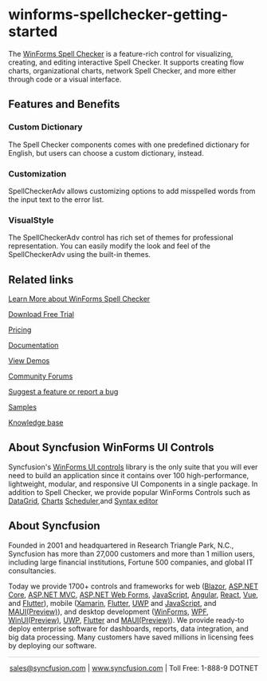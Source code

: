 # winforms-spellchecker-getting-started
The [WinForms Spell Checker](https://www.syncfusion.com/winforms-ui-controls/spell-checker?utm_source=github&utm_medium=listing&utm_campaign=winforms-spell-checker-github-samples) is a feature-rich control for visualizing, creating, and editing interactive Spell Checker. It supports creating flow charts, organizational charts, network Spell Checker, and more either through code or a visual interface.

## Features and Benefits

### Custom Dictionary
The Spell Checker components comes with one predefined dictionary for English, but users can choose a custom dictionary, instead.

### Customization
SpellCheckerAdv allows customizing options to add misspelled words from the input text to the error list.

### VisualStyle
The SpellCheckerAdv control has rich set of themes for professional representation. You can easily modify the look and feel of the SpellCheckerAdv using the built-in themes.

## Related links
[Learn More about WinForms Spell Checker](https://www.syncfusion.com/winforms-ui-controls/spell-checker?utm_source=github&utm_medium=listing&utm_campaign=winforms-spell-checker-github-samples)

[Download Free Trial](https://www.syncfusion.com/downloads/windowsforms?utm_source=github&utm_medium=listing&utm_campaign=winforms-spell-checker-github-samples)

[Pricing](https://www.syncfusion.com/sales/products/windowsforms?utm_source=github&utm_medium=listing&utm_campaign=winforms-spell-checker-github-samples)

[Documentation](https://help.syncfusion.com/windowsforms/spellchecker/getting-started?utm_source=github&utm_medium=listing&utm_campaign=winforms-spell-checker-github-samples)

[View Demos](https://github.com/syncfusion/winforms-demos/tree/master/spell-checker?utm_source=github&utm_medium=listing&utm_campaign=winforms-spell-checker-github-samples)

[Community Forums](https://www.syncfusion.com/forums/windowsforms?utm_source=github&utm_medium=listing&utm_campaign=winforms-spell-checker-github-samples)

[Suggest a feature or report a bug](https://www.syncfusion.com/feedback/winforms?utm_source=github&utm_medium=listing&utm_campaign=winforms-spell-checker-github-samples)

[Samples](https://github.com/syncfusion/winforms-demos/tree/master/spellchecker/Windows/Samples?utm_source=github&utm_medium=listing&utm_campaign=winforms-spell-checker-github-samples)

[Knowledge base](https://www.syncfusion.com/kb/windowsforms?utm_source=github&utm_medium=listing&utm_campaign=winforms-spell-checker-github-samples)

## About Syncfusion WinForms UI Controls
Syncfusion's [WinForms UI controls](https://www.syncfusion.com/winforms-ui-controls?utm_source=github&utm_medium=listing&utm_campaign=winforms-spell-checker-github-samples) library is the only suite that you will ever need to build an application since it contains over 100 high-performance, lightweight, modular, and responsive UI Components in a single package. In addition to Spell Checker, we provide popular WinForms Controls such as [DataGrid](https://www.syncfusion.com/winforms-ui-controls/datagrid?utm_source=github&utm_medium=listing&utm_campaign=winforms-spell-checker-github-samples), [Charts](https://www.syncfusion.com/WinForms-ui-controls/chart?utm_source=github&utm_medium=listing&utm_campaign=winforms-spell-checker-github-samples) [Scheduler](https://www.syncfusion.com/winforms-ui-controls/scheduler?utm_source=github&utm_medium=listing&utm_campaign=winforms-spell-checker-github-samples),and [Syntax editor](https://www.syncfusion.com/winforms-ui-controls/syntax-editor?utm_source=github&utm_medium=listing&utm_campaign=winforms-spell-checker-github-samples)

## About Syncfusion

Founded in 2001 and headquartered in Research Triangle Park, N.C., Syncfusion has more than 27,000 customers and more than 1 million users, including large financial institutions, Fortune 500 companies, and global IT consultancies.
 
Today we provide 1700+ controls and frameworks for web ([Blazor](https://www.syncfusion.com/blazor-components?utm_source=github&utm_medium=listing&utm_campaign=winforms-spell-checker-github-samples), [ASP.NET Core](https://www.syncfusion.com/aspnet-core-ui-controls?utm_source=github&utm_medium=listing&utm_campaign=winforms-spell-checker-github-samples), [ASP.NET MVC](https://www.syncfusion.com/aspnet-mvc-ui-controls?utm_source=github&utm_medium=listing&utm_campaign=winforms-spell-checker-github-samples), [ASP.NET Web Forms](https://www.syncfusion.com/jquery/aspnet-web-forms-ui-controls?utm_source=github&utm_medium=listing&utm_campaign=winforms-spell-checker-github-samples), [JavaScript](https://www.syncfusion.com/javascript-ui-controls?utm_source=github&utm_medium=listing&utm_campaign=winforms-spell-checker-github-samples), [Angular](https://www.syncfusion.com/angular-ui-components?utm_source=github&utm_medium=listing&utm_campaign=winforms-spell-checker-github-samples), [React](https://www.syncfusion.com/react-ui-components?utm_source=github&utm_medium=listing&utm_campaign=winforms-spell-checker-github-samples), [Vue](https://www.syncfusion.com/vue-ui-components?utm_source=github&utm_medium=listing&utm_campaign=winforms-spell-checker-github-samples), and [Flutter](https://www.syncfusion.com/flutter-widgets?utm_source=github&utm_medium=listing&utm_campaign=winforms-spell-checker-github-samples)), mobile ([Xamarin](https://www.syncfusion.com/xamarin-ui-controls?utm_source=github&utm_medium=listing&utm_campaign=winforms-spell-checker-github-samples), [Flutter](https://www.syncfusion.com/flutter-widgets?utm_source=github&utm_medium=listing&utm_campaign=winforms-spell-checker-github-samples), [UWP](https://www.syncfusion.com/uwp-ui-controls?utm_source=github&utm_medium=listing&utm_campaign=winforms-spell-checker-github-samples) and 
[JavaScript](https://www.syncfusion.com/javascript-ui-controls?utm_source=github&utm_medium=listing&utm_campaign=winforms-spell-checker-github-samples), and [MAUI(Preview)](https://www.syncfusion.com/maui-controls?utm_source=github&utm_medium=listing&utm_campaign=winforms-spell-checker-github-samples)), and desktop development ([WinForms](https://www.syncfusion.com/winforms-ui-controls?utm_source=github&utm_medium=listing&utm_campaign=winforms-spell-checker-github-samples), [WPF](https://www.syncfusion.com/wpf-ui-controls?utm_source=github&utm_medium=listing&utm_campaign=winforms-spell-checker-github-samples), [WinUI(Preview)](https://www.syncfusion.com/winui-controls?utm_source=github&utm_medium=listing&utm_campaign=winforms-spell-checker-github-samples), [UWP](https://www.syncfusion.com/uwp-ui-controls?utm_source=github&utm_medium=listing&utm_campaign=winforms-spell-checker-github-samples), [Flutter](https://www.syncfusion.com/flutter-widgets?utm_source=github&utm_medium=listing&utm_campaign=winforms-spell-checker-github-samples) and [MAUI(Preview)](https://www.syncfusion.com/maui-controls?utm_source=github&utm_medium=listing&utm_campaign=winforms-spell-checker-github-samples)). We provide ready-to deploy enterprise software for dashboards, reports, data integration, and big data processing. Many customers have saved millions in licensing fees by deploying our software.

<hr style="height:0.3px;border:none;color:lightgrey;background-color:lightgrey;" />

<p align="center">
  <a href="mailto:sales@syncfusion.com?Subject=Syncfusion WinForms UI Controls - GitHub" target="_top">sales@syncfusion.com</a> | <a href="https://www.syncfusion.com?utm_source=github&utm_medium=listing&utm_campaign=winforms-spell-checker-github-samples">www.syncfusion.com</a>  | Toll Free: 1-888-9 DOTNET <br>
</p>


